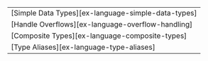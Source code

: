 ||
|--------|
| [Simple Data Types][ex-language-simple-data-types] |
| [Handle Overflows][ex-language-overflow-handling] |
| [Composite Types][ex-language-composite-types] | {{#crate }} | {{#categories }} |
| [Type Aliases][ex-language-type-aliases] | {{#crate }} | {{#categories }} |
